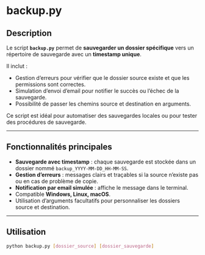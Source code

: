 # backup.py

## Description
Le script **`backup.py`** permet de **sauvegarder un dossier spécifique** vers un répertoire de sauvegarde avec un **timestamp unique**.  

Il inclut :
- Gestion d’erreurs pour vérifier que le dossier source existe et que les permissions sont correctes.  
- Simulation d’envoi d’email pour notifier le succès ou l’échec de la sauvegarde.  
- Possibilité de passer les chemins source et destination en arguments.  

Ce script est idéal pour automatiser des sauvegardes locales ou pour tester des procédures de sauvegarde.

---

## Fonctionnalités principales

- **Sauvegarde avec timestamp** : chaque sauvegarde est stockée dans un dossier nommé `backup_YYYY-MM-DD_HH-MM-SS`.  
- **Gestion d’erreurs** : messages clairs et traçables si la source n’existe pas ou en cas de problème de copie.  
- **Notification par email simulée** : affiche le message dans le terminal.  
- Compatible **Windows, Linux, macOS**.  
- Utilisation d’arguments facultatifs pour personnaliser les dossiers source et destination.

---

## Utilisation

```bash
python backup.py [dossier_source] [dossier_sauvegarde]
